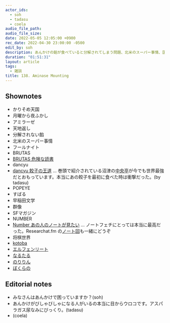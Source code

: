 ```yaml
---
actor_ids:
  - soh
  - tadasu
  - coela
audio_file_path: 
audio_file_size: 
date: 2022-05-05 12:05:00 +0900
rec_date: 2022-04-30 23:00:00 -0500
edit_by: soh
description: あんかけの餡が食べていると分解されてしまう問題、北米のスーパー事情、国境を超える簡単さ、おすすめの雑誌やマンガを紹介しました。
duration: "01:51:31"
layout: article
tags:
  - 雑談
title: 138. Aminase Mounting
---
```


## Shownotes
- かりそめ天国
- 月曜から夜ふかし
- アミラーゼ
- 天地返し
- 分解されない餡
- 北米のスーパー事情
- フールナイト
- BRUTAS
- [BRUTAS 危険な読書](https://www.amazon.co.jp/exec/obidos/ASIN/B01N0IPEL3/)
- dancyu
- [dancyu 餃子の王道](https://www.amazon.co.jp/dp/B00U0VZMDO/) ... 巻頭で紹介されている沼津の[中央亭](https://tabelog.com/shizuoka/A2205/A220501/22003420/)が今でも世界最強だとおもっています。本当にあの餃子を最初に食べた時は衝撃だった。(by tadasu)
- POPEYE
- すばる
- 早稲田文学
- 群像
- SFマガジン
- NUMBER
- [Number あの人のノートが見たい](https://number.bunshun.jp/articles/-/247) ... ノートフェチにとっては本当に最高だった。Researchat.fm の[ノート回](https://researchat.fm/episode/66)も一緒にどうぞ
- 将棋世界
- [kotoba](https://www.amazon.co.jp/dp/B00KH7SZZS/)
- [エルフェンリート](https://www.amazon.co.jp/dp/B00ECT85R0)
- [なるたる](https://www.amazon.co.jp/dp/B00A2MCNSS)
- [のりりん](https://www.amazon.co.jp/dp/4063523187)
- [ぼくらの](https://www.amazon.co.jp/dp/B009JZH94C)

## Editorial notes
- みなさんはあんかけで困っていますか？(soh)
- あんかけがびしゃびしゃになる人がいるの本当に目からウロコです。アスパラガス尿なみにびっくり。(tadasu)
- (coela)
